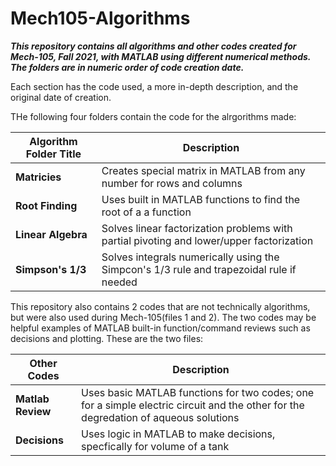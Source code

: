 # Mech105-Algorithms

***This repository contains all algorithms and other codes created for Mech-105, Fall 2021, with MATLAB using different numerical methods. The folders are in numeric order of code creation date.***

Each section has the code used, a more in-depth description, and the original date of creation.

THe following four folders contain the code for the alrgorithms made:

 Algorithm Folder Title              | Description
-------------------------- | ----------
**Matricies** | Creates special matrix in MATLAB from any number for rows and columns
**Root Finding** | Uses built in MATLAB functions to find the root of a a function
**Linear Algebra** | Solves linear factorization problems with partial pivoting and lower/upper factorization
**Simpson's 1/3** | Solves integrals numerically using the Simpcon's 1/3 rule and trapezoidal rule if needed

This repository also contains 2 codes that are not technically algorithms, but were also used during Mech-105(files 1 and 2). The two codes may be helpful examples of MATLAB built-in function/command reviews such as decisions and plotting. These are the two files:

Other Codes             | Description
-------------------------- | ----------
**Matlab Review**  | Uses basic MATLAB functions for two codes; one for a simple electric circuit and the other for the degredation of aqueous solutions
**Decisions** | Uses logic in MATLAB to make decisions, specfically for volume of a tank


